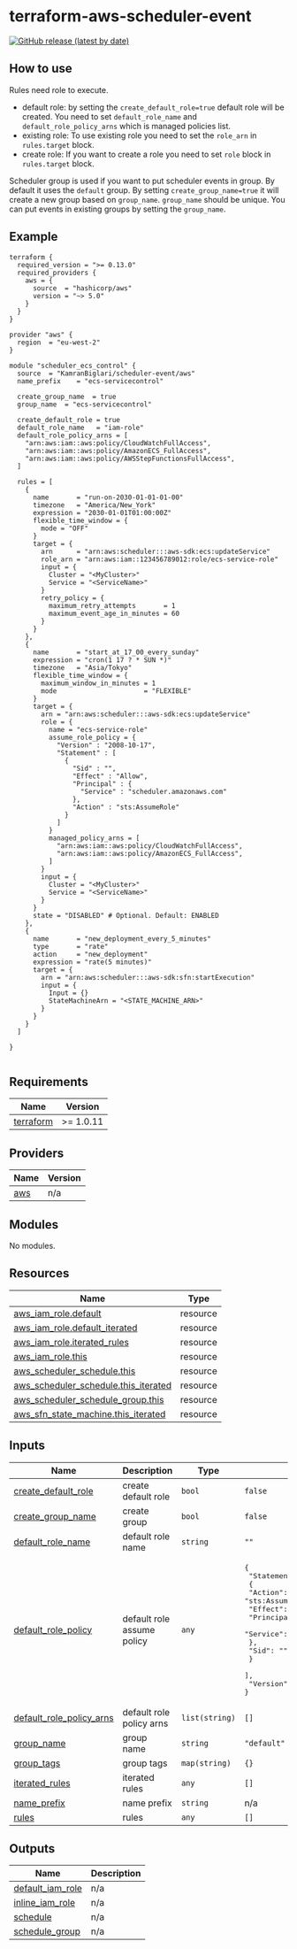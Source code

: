 # terraform-aws-scheduler-event

[![GitHub release (latest by date)](https://img.shields.io/github/v/release/KamranBiglari/terraform-aws-scheduler-event)](https://github.com/KamranBiglari/terraform-aws-scheduler-event/releases/latest)


## How to use 

Rules need role to execute.
- default role: by setting the `create_default_role=true` default role will be created. You need to set `default_role_name` and `default_role_policy_arns` which is managed policies list.
- existing role: To use existing role you need to set the `role_arn` in `rules.target` block.
- create role: If you want to create a role you need to set `role` block in `rules.target` block. 

Scheduler group is used if you want to put scheduler events in group. By default it uses the `default` group. By setting `create_group_name=true` it will create a new group based on `group_name`. `group_name` should be unique. You can put events in existing groups by setting the `group_name`.

## Example

```
terraform {
  required_version = ">= 0.13.0"
  required_providers {
    aws = {
      source  = "hashicorp/aws"
      version = "~> 5.0"
    }
  }
}

provider "aws" {
  region  = "eu-west-2"
}

module "scheduler_ecs_control" {
  source  = "KamranBiglari/scheduler-event/aws"
  name_prefix    = "ecs-servicecontrol"
  
  create_group_name  = true
  group_name  = "ecs-servicecontrol"

  create_default_role = true
  default_role_name   = "iam-role"
  default_role_policy_arns = [
    "arn:aws:iam::aws:policy/CloudWatchFullAccess",
    "arn:aws:iam::aws:policy/AmazonECS_FullAccess",
    "arn:aws:iam::aws:policy/AWSStepFunctionsFullAccess",
  ]

  rules = [
    {
      name       = "run-on-2030-01-01-01-00"
      timezone   = "America/New_York"
      expression = "2030-01-01T01:00:00Z"
      flexible_time_window = {
        mode = "OFF"
      }
      target = {
        arn      = "arn:aws:scheduler:::aws-sdk:ecs:updateService"
        role_arn = "arn:aws:iam::123456789012:role/ecs-service-role"
        input = {
          Cluster = "<MyCluster>"
          Service = "<ServiceName>"
        }
        retry_policy = {
          maximum_retry_attempts       = 1
          maximum_event_age_in_minutes = 60
        }
      }
    },
    {
      name       = "start_at_17_00_every_sunday"
      expression = "cron(1 17 ? * SUN *)"
      timezone   = "Asia/Tokyo"
      flexible_time_window = {
        maximum_window_in_minutes = 1
        mode                      = "FLEXIBLE"
      }
      target = {
        arn = "arn:aws:scheduler:::aws-sdk:ecs:updateService"
        role = {
          name = "ecs-service-role"
          assume_role_policy = {
            "Version" : "2008-10-17",
            "Statement" : [
              {
                "Sid" : "",
                "Effect" : "Allow",
                "Principal" : {
                  "Service" : "scheduler.amazonaws.com"
                },
                "Action" : "sts:AssumeRole"
              }
            ]
          }
          managed_policy_arns = [
            "arn:aws:iam::aws:policy/CloudWatchFullAccess",
            "arn:aws:iam::aws:policy/AmazonECS_FullAccess",
          ]
        }
        input = {
          Cluster = "<MyCluster>"
          Service = "<ServiceName>"
        }
      }
      state = "DISABLED" # Optional. Default: ENABLED
    },
    {
      name       = "new_deployment_every_5_minutes"
      type       = "rate"
      action     = "new_deployment"
      expression = "rate(5 minutes)"
      target = {
        arn = "arn:aws:scheduler:::aws-sdk:sfn:startExecution"
        input = {
          Input = {}
          StateMachineArn = "<STATE_MACHINE_ARN>"
        }
      }
    }
  ]

}


```
<!-- BEGIN_TF_DOCS -->
## Requirements

| Name | Version |
|------|---------|
| <a name="requirement_terraform"></a> [terraform](#requirement\_terraform) | >= 1.0.11 |

## Providers

| Name | Version |
|------|---------|
| <a name="provider_aws"></a> [aws](#provider\_aws) | n/a |

## Modules

No modules.

## Resources

| Name | Type |
|------|------|
| [aws_iam_role.default](https://registry.terraform.io/providers/hashicorp/aws/latest/docs/resources/iam_role) | resource |
| [aws_iam_role.default_iterated](https://registry.terraform.io/providers/hashicorp/aws/latest/docs/resources/iam_role) | resource |
| [aws_iam_role.iterated_rules](https://registry.terraform.io/providers/hashicorp/aws/latest/docs/resources/iam_role) | resource |
| [aws_iam_role.this](https://registry.terraform.io/providers/hashicorp/aws/latest/docs/resources/iam_role) | resource |
| [aws_scheduler_schedule.this](https://registry.terraform.io/providers/hashicorp/aws/latest/docs/resources/scheduler_schedule) | resource |
| [aws_scheduler_schedule.this_iterated](https://registry.terraform.io/providers/hashicorp/aws/latest/docs/resources/scheduler_schedule) | resource |
| [aws_scheduler_schedule_group.this](https://registry.terraform.io/providers/hashicorp/aws/latest/docs/resources/scheduler_schedule_group) | resource |
| [aws_sfn_state_machine.this_iterated](https://registry.terraform.io/providers/hashicorp/aws/latest/docs/resources/sfn_state_machine) | resource |

## Inputs

| Name | Description | Type | Default | Required |
|------|-------------|------|---------|:--------:|
| <a name="input_create_default_role"></a> [create\_default\_role](#input\_create\_default\_role) | create default role | `bool` | `false` | no |
| <a name="input_create_group_name"></a> [create\_group\_name](#input\_create\_group\_name) | create group | `bool` | `false` | no |
| <a name="input_default_role_name"></a> [default\_role\_name](#input\_default\_role\_name) | default role name | `string` | `""` | no |
| <a name="input_default_role_policy"></a> [default\_role\_policy](#input\_default\_role\_policy) | default role assume policy | `any` | <pre>{<br/>  "Statement": [<br/>    {<br/>      "Action": "sts:AssumeRole",<br/>      "Effect": "Allow",<br/>      "Principal": {<br/>        "Service": "scheduler.amazonaws.com"<br/>      },<br/>      "Sid": ""<br/>    }<br/>  ],<br/>  "Version": "2008-10-17"<br/>}</pre> | no |
| <a name="input_default_role_policy_arns"></a> [default\_role\_policy\_arns](#input\_default\_role\_policy\_arns) | default role policy arns | `list(string)` | `[]` | no |
| <a name="input_group_name"></a> [group\_name](#input\_group\_name) | group name | `string` | `"default"` | no |
| <a name="input_group_tags"></a> [group\_tags](#input\_group\_tags) | group tags | `map(string)` | `{}` | no |
| <a name="input_iterated_rules"></a> [iterated\_rules](#input\_iterated\_rules) | iterated rules | `any` | `[]` | no |
| <a name="input_name_prefix"></a> [name\_prefix](#input\_name\_prefix) | name prefix | `string` | n/a | yes |
| <a name="input_rules"></a> [rules](#input\_rules) | rules | `any` | `[]` | no |

## Outputs

| Name | Description |
|------|-------------|
| <a name="output_default_iam_role"></a> [default\_iam\_role](#output\_default\_iam\_role) | n/a |
| <a name="output_inline_iam_role"></a> [inline\_iam\_role](#output\_inline\_iam\_role) | n/a |
| <a name="output_schedule"></a> [schedule](#output\_schedule) | n/a |
| <a name="output_schedule_group"></a> [schedule\_group](#output\_schedule\_group) | n/a |
<!-- END_TF_DOCS -->